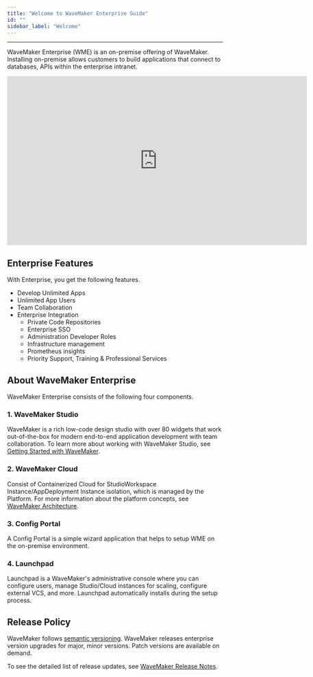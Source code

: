 ```yaml
---
title: "Welcome to WaveMaker Enterprise Guide"
id: ""
sidebar_label: "Welcome"
---
```

---

WaveMaker Enterprise (WME) is an on-premise offering of WaveMaker. Installing on-premise allows customers to build applications that connect to databases, APIs within the enterprise intranet.

<iframe width="700" height="394" src="https://www.youtube.com/embed/Fhie1OW8SOY?rel=0" frameborder="0" allow="accelerometer; autoplay; encrypted-media" allowfullscreen></iframe>

## Enterprise Features

With Enterprise, you get the following features.

- Develop Unlimited Apps
- Unlimited App Users
- Team Collaboration
- Enterprise Integration
  - Private Code Repositories
  - Enterprise SSO
  - Administration Developer Roles
  - Infrastructure management
  - Prometheus insights
  - Priority Support, Training & Professional Services

## About WaveMaker Enterprise

WaveMaker Enterprise consists of the following four components.

### 1. WaveMaker Studio

WaveMaker is a rich low-code design studio with over 80 widgets that work out-of-the-box for modern end-to-end application development with team collaboration. To learn more about working with WaveMaker Studio, see [Getting Started with WaveMaker](/learn/documentation-reference).

### 2. WaveMaker Cloud

Consist of Containerized Cloud for StudioWorkspace Instance/AppDeployment Instance isolation, which is managed by the Platform. For more information about the platform concepts, see [WaveMaker Architecture](/learn/on-premise/architecture#platform).

### 3. Config Portal

A Config Portal is a simple wizard application that helps to setup WME on the on-premise environment.

### 4. Launchpad

Launchpad is a WaveMaker's administrative console where you can configure users, manage Studio/Cloud instances for scaling, configure external VCS, and more. Launchpad automatically installs during the setup process.

## Release Policy

WaveMaker follows [semantic versioning](https://semver.org/). WaveMaker releases enterprise version upgrades for major, minor versions. Patch versions are available on demand.

To see the detailed list of release updates, see [WaveMaker Release Notes](/learn/wavemaker-release-notes#current-release-details).
